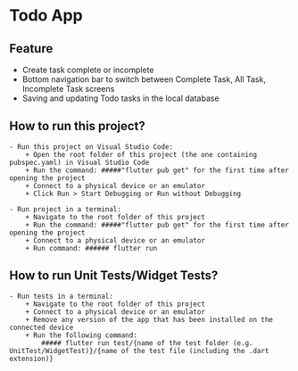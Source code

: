 # Todo App

## Feature
  - Create task complete or incomplete
  - Bottom navigation bar to switch between Complete Task, All Task, Incomplete Task screens 
  - Saving and updating Todo tasks in the local database

## How to run this project?
    - Run this project on Visual Studio Code:
        + Open the root folder of this project (the one containing pubspec.yaml) in Visual Studio Code
        + Run the command: #####"flutter pub get" for the first time after opening the project
        + Connect to a physical device or an emulator
        + Click Run > Start Debugging or Run without Debugging

    - Run project in a terminal:
        + Navigate to the root folder of this project
        + Run the command: #####"flutter pub get" for the first time after opening the project
        + Connect to a physical device or an emulator
        + Run command: ###### flutter run

## How to run Unit Tests/Widget Tests?
    - Run tests in a terminal:
        + Navigate to the root folder of this project
        + Connect to a physical device or an emulator
        + Remove any version of the app that has been installed on the connected device
        + Run the following command:
            ##### flutter run test/{name of the test folder (e.g. UnitTest/WidgetTest)}/{name of the test file (including the .dart extension)}
